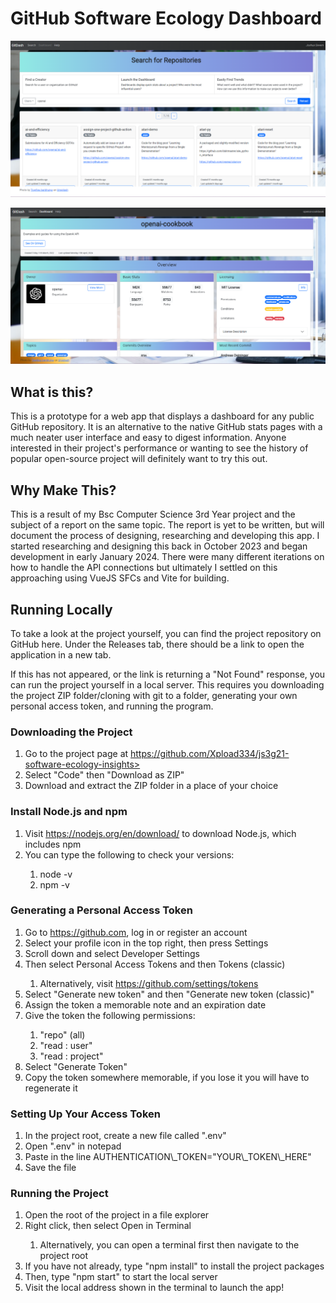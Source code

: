 # GitHub Software Ecology Dashboard
![A screenshot of the dashboard's search view](/resources/screenshot_searchview_openai_single.png "Search/Home View")

![A screenshot of the dashboard's main view, showcasing an example project on GitHub](/resources/screenshot_dashboard_cookbook.png "Dashboard View of an Example Project")

## What is this?
This is a prototype for a web app that displays a dashboard for any public GitHub repository. It is an alternative to the native GitHub stats pages with a much neater user interface and easy to digest information.
Anyone interested in their project's performance or wanting to see the history of popular open-source project will definitely want to try this out.

## Why Make This?
This is a result of my Bsc Computer Science 3rd Year project and the subject of a report on the same topic. The report is yet to be written, but will document the process of designing, researching and developing this app.
I started researching and designing this back in October 2023 and began development in early January 2024. There were many different iterations on how to handle the API connections but ultimately I settled on this approaching using VueJS SFCs and Vite for building.

## Running Locally
To take a look at the project yourself, you can find the project repository on GitHub here.
Under the Releases tab, there should be a link to open the application in a new tab.

If this has not appeared, or the link is returning a "Not Found" response, you can run the project yourself in a local server. This requires you downloading the project ZIP folder/cloning with git to a folder, generating your own personal access token, and running the program.

### Downloading the Project
<ol>
    <li>Go to the project page at <a href="https://github.com/Xpload334/js3g21-software-ecology-insights">https://github.com/Xpload334/js3g21-software-ecology-insights></a></li>
    <li>Select "Code" then "Download as ZIP"</li>
    <li>Download and extract the ZIP folder in a place of your choice</li>
</ol>

### Install Node.js and npm
<ol>
    <li>Visit <a href="https://nodejs.org/en/download/">https://nodejs.org/en/download/</a> to download Node.js, which includes npm</li>
    <li>You can type the following to check your versions:</li>
    <ol>
        <li>node -v</li>
        <li>npm -v</li>
    </ol>
</ol>

### Generating a Personal Access Token
<ol>
    <li>Go to <a href="https://github.com">https://github.com</a>, log in or register an account</li>
    <li>Select your profile icon in the top right, then press Settings</li>
    <li>Scroll down and select Developer Settings</li>
    <li>Then select Personal Access Tokens and then Tokens (classic)</li>
    <ol>
        <li>Alternatively, visit <a href="https://github.com/settings/tokens">https://github.com/settings/tokens</a></li>
    </ol>
    <li>Select "Generate new token" and then "Generate new token (classic)"</li>
    <li>Assign the token a memorable note and an expiration date</li>
    <li>Give the token the following permissions:</li>
    <ol>
        <li>"repo" (all)</li>
        <li>"read : user"</li>
        <li>"read : project"</li>
    </ol>
    <li>Select "Generate Token"</li>
    <li>Copy the token somewhere memorable, if you lose it you will have to regenerate it</li>
</ol>

### Setting Up Your Access Token
<ol>
    <li>In the project root, create a new file called ".env"</li>
    <li>Open ".env" in notepad</li>
    <li>Paste in the line AUTHENTICATION\_TOKEN="YOUR\_TOKEN\_HERE"</li>
    <li>Save the file</li>

</ol>

### Running the Project
<ol>
    <li>Open the root of the project in a file explorer</li>
    <li>Right click, then select Open in Terminal</li>
    <ol>
        <li>Alternatively, you can open a terminal first then navigate to the project root</li>
    </ol>
    <li>If you have not already, type "npm install" to install the project packages</li>
    <li>Then, type "npm start" to start the local server</li>
    <li>Visit the local address shown in the terminal to launch the app!</li>
</ol>